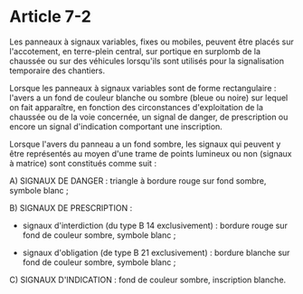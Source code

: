 # Article 7-2

Les panneaux à signaux variables, fixes ou mobiles, peuvent être placés sur l'accotement, en terre-plein central, sur portique en surplomb de la chaussée ou sur des véhicules lorsqu'ils sont utilisés pour la signalisation temporaire des chantiers.

Lorsque les panneaux à signaux variables sont de forme rectangulaire : l'avers a un fond de couleur blanche ou sombre (bleue ou noire) sur lequel on fait apparaître, en fonction des circonstances d'exploitation de la chaussée ou de la voie concernée, un signal de danger, de prescription ou encore un signal d'indication comportant une inscription.

Lorsque l'avers du panneau a un fond sombre, les signaux qui peuvent y être représentés au moyen d'une trame de points lumineux ou non (signaux à matrice) sont constitués comme suit :

A) SIGNAUX DE DANGER : triangle à bordure rouge sur fond sombre, symbole blanc ;

B) SIGNAUX DE PRESCRIPTION :

- signaux d'interdiction (du type B 14 exclusivement) : bordure rouge sur fond de couleur sombre, symbole blanc ;

- signaux d'obligation (de type B 21 exclusivement) : bordure blanche sur fond de couleur sombre, symbole blanc ;

C) SIGNAUX D'INDICATION : fond de couleur sombre, inscription blanche.
